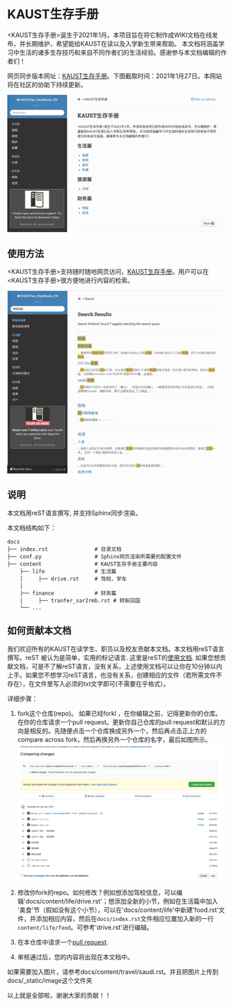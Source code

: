 # KAUST生存手册
<KAUST生存手册>诞生于2021年1月。本项目旨在将它制作成WIKI文档在线发布，并长期维护，希望能给KAUST在读以及入学新生带来帮助。 本文档将涵盖学习中生活的诸多生存技巧和来自不同作者们的生活经验。感谢参与本文档编辑的作者们！

网页同步版本网址：[KAUST生存手册](https://kaustian-handbook-cn.readthedocs.io/en/latest/)。下图截取时间：2021年1月27日。本网站将在社区的协助下持续更新。 

![KAUST生存手册网页](docs/_static/image/website.png)

## 使用方法
<KAUST生存手册>支持随时随地网页访问，[KAUST生存手册](https://kaustian-handbook-cn.readthedocs.io/en/latest/)。用户可以在<KAUST生存手册>很方便地进行内容的检索。 

![KAUST生存手册检索](docs/_static/image/search.png)


## 说明
本文档用reST语言撰写, 并支持Sphinx同步渲染。 

本文档结构如下：

    docs
    ├── index.rst               # 目录文档
    ├── conf.py                 # Sphinx网页渲染所需要的配置文件
    ├── content                 # KAUST生存手册主要内容
        ├── life                # 生活篇
        │     ├── drive.rst     # 驾校，学车
        │
        ├── finance             # 财务篇
        │     ├── tranfer_sar2rmb.rst # 转账回国
        └── ...

    
## 如何贡献本文档
我们欢迎所有的KAUST在读学生、职员以及校友贡献本文档。本文档用reST语言撰写。reST 被认为是简单，实用的标记语言. 这里是reST的[使用文档](https://zh-sphinx-doc.readthedocs.io/en/latest/rest.html). 如果您想贡献文档，可是不了解reST语言，没有关系，上述使用文档可以让你在10分钟以内上手。如果您不想学习reST语言，也没有关系，创建相应的文件（若所需文件不存在），在文件里写入必须的txt文字即可(不需要在乎格式）。  

详细步骤：
1. fork这个仓库(repo)。 如果已经forkl ，在你编辑之前，记得更新你的仓库。在你的仓库请求一个pull request。更新你自己仓库的pull request和默认的方向是相反的。先随便点击一个仓库换成另外一个，然后再点击正上方的compare across fork，然后再换另外一个仓库的名字，最后如图所示。
![更新你的本地仓库](docs/_static/image/compare_change.png)

2. 修改你fork的repo。如何修改？例如想添加驾校信息，可以编辑'docs/content/life/drive.rst'；想添加全新的小节，例如在生活篇中加入 '美食'节（假如没有这个小节），可以在'docs/content/life'中新建'food.rst'文件，并添加相应内容，然后在`docs/index.rst`文件相应位置加入新的一行`content/life/food`。可参考'drive.rst'进行编辑。  
3. 在本仓库中请求一个[pull request](https://github.com/guochengqian/KAUSTian_Handbook_CN/pulls). 
4. 审核通过后，您的内容将出现在本文档中。

如果需要加入图片，请参考docs/content/travel/saudi.rst。并且把图片上传到docs/_static/image这个文件夹


以上就是全部啦，谢谢大家的贡献！！



